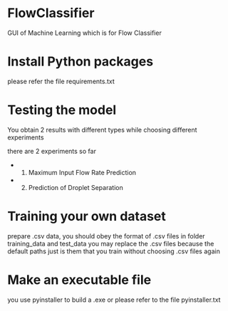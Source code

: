 # FlowClassifier
GUI of Machine Learning which is for Flow Classifier


# Install Python packages
please refer the file requirements.txt

# Testing the model
You obtain 2 results with different types while choosing different experiments

there are 2 experiments so far
- 1. Maximum Input Flow Rate Prediction
- 2. Prediction of Droplet Separation
        

# Training your own dataset
prepare .csv data, you should obey the format of .csv files in folder training_data and test_data
you may replace the .csv files because the default paths just is them that you train without choosing .csv files again

# Make an executable file
you use pyinstaller to build a .exe or 
please refer to the file pyinstaller.txt